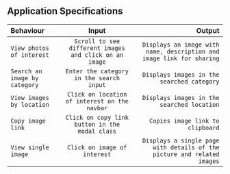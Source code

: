 
## Application Specifications

| Behaviour | Input | Output |
| :---         |     :---:      |          ---: |
|`View photos of interest`     | `Scroll to see different images and click on an image`       | `Displays an image with name, description and image link for sharing`   |
| `Search an image by category`  | `Enter the category in the search input`     | `Displays images in the searched category`   |
| `View images by location`  | `Click on location of interest on the navbar`     | `Displays images in the searched location`   |
| `Copy image link`     | `Click on copy link button in the modal class`       | `Copies image link to clipboard` |
| `View single image`     | `Click on image of interest`       | `Displays a single page with details of the picture and related images` |